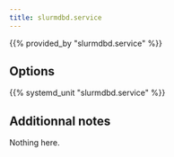 ```yaml
---
title: slurmdbd.service
---
```


{{% provided_by "slurmdbd.service" %}}

## Options

{{% systemd_unit "slurmdbd.service" %}}

## Additionnal notes

Nothing here.